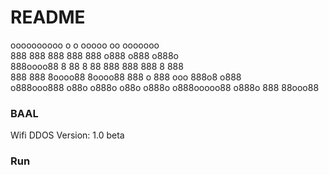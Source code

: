 # README #

oooooooooo      o           o      ooooo              oo        ooooooo        
 888    888    888         888      888             o888      o888  o888o      
 888oooo88    8  88       8  88     888              888      888  8  888      
 888    888  8oooo88     8oooo88    888      o       888  ooo 888o8  o888      
o888ooo888 o88o  o888o o88o  o888o o888ooooo88      o888o 888   88ooo88

### BAAL ###

 Wifi DDOS
 Version: 1.0 beta


### Run ###

